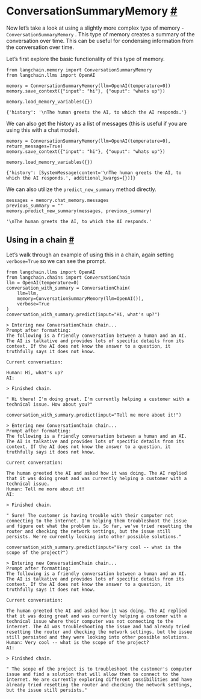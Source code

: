 


 ConversationSummaryMemory
 [#](#conversationsummarymemory "Permalink to this headline")
=========================================================================================



 Now let’s take a look at using a slightly more complex type of memory -
 `ConversationSummaryMemory`
 . This type of memory creates a summary of the conversation over time. This can be useful for condensing information from the conversation over time.
 



 Let’s first explore the basic functionality of this type of memory.
 







```
from langchain.memory import ConversationSummaryMemory
from langchain.llms import OpenAI

```










```
memory = ConversationSummaryMemory(llm=OpenAI(temperature=0))
memory.save_context({"input": "hi"}, {"ouput": "whats up"})

```










```
memory.load_memory_variables({})

```








```
{'history': '\nThe human greets the AI, to which the AI responds.'}

```






 We can also get the history as a list of messages (this is useful if you are using this with a chat model).
 







```
memory = ConversationSummaryMemory(llm=OpenAI(temperature=0), return_messages=True)
memory.save_context({"input": "hi"}, {"ouput": "whats up"})

```










```
memory.load_memory_variables({})

```








```
{'history': [SystemMessage(content='\nThe human greets the AI, to which the AI responds.', additional_kwargs={})]}

```






 We can also utilize the
 `predict_new_summary`
 method directly.
 







```
messages = memory.chat_memory.messages
previous_summary = ""
memory.predict_new_summary(messages, previous_summary)

```








```
'\nThe human greets the AI, to which the AI responds.'

```







 Using in a chain
 [#](#using-in-a-chain "Permalink to this headline")
-----------------------------------------------------------------------



 Let’s walk through an example of using this in a chain, again setting
 `verbose=True`
 so we can see the prompt.
 







```
from langchain.llms import OpenAI
from langchain.chains import ConversationChain
llm = OpenAI(temperature=0)
conversation_with_summary = ConversationChain(
    llm=llm, 
    memory=ConversationSummaryMemory(llm=OpenAI()),
    verbose=True
)
conversation_with_summary.predict(input="Hi, what's up?")

```








```
> Entering new ConversationChain chain...
Prompt after formatting:
The following is a friendly conversation between a human and an AI. The AI is talkative and provides lots of specific details from its context. If the AI does not know the answer to a question, it truthfully says it does not know.

Current conversation:

Human: Hi, what's up?
AI:

> Finished chain.

```






```
" Hi there! I'm doing great. I'm currently helping a customer with a technical issue. How about you?"

```










```
conversation_with_summary.predict(input="Tell me more about it!")

```








```
> Entering new ConversationChain chain...
Prompt after formatting:
The following is a friendly conversation between a human and an AI. The AI is talkative and provides lots of specific details from its context. If the AI does not know the answer to a question, it truthfully says it does not know.

Current conversation:

The human greeted the AI and asked how it was doing. The AI replied that it was doing great and was currently helping a customer with a technical issue.
Human: Tell me more about it!
AI:

> Finished chain.

```






```
" Sure! The customer is having trouble with their computer not connecting to the internet. I'm helping them troubleshoot the issue and figure out what the problem is. So far, we've tried resetting the router and checking the network settings, but the issue still persists. We're currently looking into other possible solutions."

```










```
conversation_with_summary.predict(input="Very cool -- what is the scope of the project?")

```








```
> Entering new ConversationChain chain...
Prompt after formatting:
The following is a friendly conversation between a human and an AI. The AI is talkative and provides lots of specific details from its context. If the AI does not know the answer to a question, it truthfully says it does not know.

Current conversation:

The human greeted the AI and asked how it was doing. The AI replied that it was doing great and was currently helping a customer with a technical issue where their computer was not connecting to the internet. The AI was troubleshooting the issue and had already tried resetting the router and checking the network settings, but the issue still persisted and they were looking into other possible solutions.
Human: Very cool -- what is the scope of the project?
AI:

> Finished chain.

```






```
" The scope of the project is to troubleshoot the customer's computer issue and find a solution that will allow them to connect to the internet. We are currently exploring different possibilities and have already tried resetting the router and checking the network settings, but the issue still persists."

```








